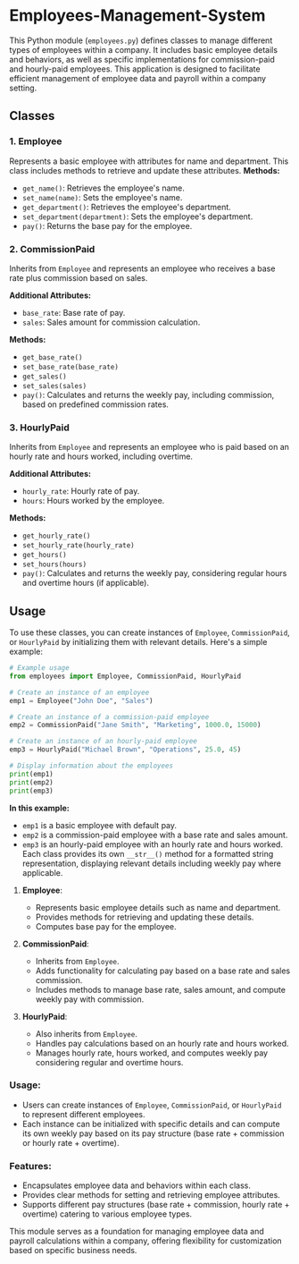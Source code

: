 # Employees-Management-System

This Python module (`employees.py`) defines classes to manage different types of employees within a company. It includes basic employee details and behaviors, as well as specific implementations for commission-paid and hourly-paid employees. This application is designed to facilitate efficient management of employee data and payroll within a company setting.

## Classes
### 1. Employee
Represents a basic employee with attributes for name and department. This class includes methods to retrieve and update these attributes.
**Methods:**
- `get_name()`: Retrieves the employee's name.
- `set_name(name)`: Sets the employee's name.
- `get_department()`: Retrieves the employee's department.
- `set_department(department)`: Sets the employee's department.
- `pay()`: Returns the base pay for the employee.

### 2. CommissionPaid
Inherits from `Employee` and represents an employee who receives a base rate plus commission based on sales.

**Additional Attributes:**
- `base_rate`: Base rate of pay.
- `sales`: Sales amount for commission calculation.

**Methods:**
- `get_base_rate()`
- `set_base_rate(base_rate)`
- `get_sales()`
- `set_sales(sales)`
- `pay()`: Calculates and returns the weekly pay, including commission, based on predefined commission rates.

### 3. HourlyPaid

Inherits from `Employee` and represents an employee who is paid based on an hourly rate and hours worked, including overtime.

**Additional Attributes:**
- `hourly_rate`: Hourly rate of pay.
- `hours`: Hours worked by the employee.

**Methods:**
- `get_hourly_rate()`
- `set_hourly_rate(hourly_rate)`
- `get_hours()`
- `set_hours(hours)`
- `pay()`: Calculates and returns the weekly pay, considering regular hours and overtime hours (if applicable).

## Usage
To use these classes, you can create instances of `Employee`, `CommissionPaid`, or `HourlyPaid` by initializing them with relevant details. Here's a simple example:

```python
# Example usage
from employees import Employee, CommissionPaid, HourlyPaid

# Create an instance of an employee
emp1 = Employee("John Doe", "Sales")

# Create an instance of a commission-paid employee
emp2 = CommissionPaid("Jane Smith", "Marketing", 1000.0, 15000)

# Create an instance of an hourly-paid employee
emp3 = HourlyPaid("Michael Brown", "Operations", 25.0, 45)

# Display information about the employees
print(emp1)
print(emp2)
print(emp3)
```

**In this example:**
- `emp1` is a basic employee with default pay.
- `emp2` is a commission-paid employee with a base rate and sales amount.
- `emp3` is an hourly-paid employee with an hourly rate and hours worked.
Each class provides its own `__str__()` method for a formatted string representation, displaying relevant details including weekly pay where applicable.

1. **Employee**:
   - Represents basic employee details such as name and department.
   - Provides methods for retrieving and updating these details.
   - Computes base pay for the employee.

2. **CommissionPaid**:
   - Inherits from `Employee`.
   - Adds functionality for calculating pay based on a base rate and sales commission.
   - Includes methods to manage base rate, sales amount, and compute weekly pay with commission.

3. **HourlyPaid**:
   - Also inherits from `Employee`.
   - Handles pay calculations based on an hourly rate and hours worked.
   - Manages hourly rate, hours worked, and computes weekly pay considering regular and overtime hours.

### Usage:
- Users can create instances of `Employee`, `CommissionPaid`, or `HourlyPaid` to represent different employees.
- Each instance can be initialized with specific details and can compute its own weekly pay based on its pay structure (base rate + commission or hourly rate + overtime).

### Features:
- Encapsulates employee data and behaviors within each class.
- Provides clear methods for setting and retrieving employee attributes.
- Supports different pay structures (base rate + commission, hourly rate + overtime) catering to various employee types.


This module serves as a foundation for managing employee data and payroll calculations within a company, offering flexibility for customization based on specific business needs.
